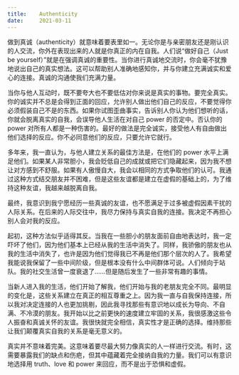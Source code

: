 ```yaml
---
title:    Authenticity
date:     2021-03-11
---
```


做到真诚（authenticity）就意味着要表里如一。无论你是与亲密朋友还是刚认识的人交流，你外在表现出来的人就是你真正的内在自我。人们说“做好自己（Just be yourself）”就是在强调真诚的重要性。当你进行真诚地交流时，你会毫不犹豫地说出自己的真实想法。这可以帮助别人准确地感知你，并与你建立充满诚实和爱心的连接。真诚的沟通使我们充满力量。

当你与他人互动时，既不要夸大也不要低估对你来说是真实的事物。要完全真实。你的诚实并不总是会得到正面的回应，允许别人做出他们自己的反应，不要觉得你必须假装自己不是的东西。如果你试图歪曲事实，告诉别人你认为他们想听的话，你就会脱离真实的自我，会误导他人生活在对自己 power 的否定中。否认你的 power 对所有人都是一种伤害的。最好的做法是完全诚实，接受他人有自由做出他们选择的反应。你不必同意他们的反应，只要允许它就行。

多年来，我一直认为，与他人建立关系的最佳方法是，在他们的 power 水平上满足他们。如果某人非常胆小，我会贬低自己的成就或把它们隐藏起来，因为我不想让对方感到不舒服。如果有人傲慢自大，我会以相同的方式争取他们的认可。我通过这种方式结交朋友并不困难，但是这些友谊都是建立在虚假的基础上的，为了维持这种友谊，我越来越脱离自我。

最终，我意识到我宁愿经历一些真诚的友谊，也不愿满足于过多被虚假因素干扰的人际关系。在后来的人际交往中，我尽力保持与真实自我的连接。我决定不再担心别人会对我的反应。

起初，这种方法似乎适得其反。当我在一些胆小的朋友面前自由地表达时，我一定吓坏了他们，因为他们基本上已经从我的生活中消失了。同样，我骄傲的朋友也从我的生活中消失了，也许是因为他们觉得我已不再是他们那个层次的人了。我希望我能说我保留了一些中间阶级，但是根本没有什么中间群体可说。人们倾向于站队。我的社交生活曾一度衰退了……但是随后发生了一些非常有趣的事情。

当新人进入我的生活，他们开始了解我，他们开始与我的老朋友完全不同。最明显的变化是，这些关系建立在真正的相互尊重之上。因为我一直与自我保持连接，所以我对决定连接的人也更加挑剔，因此我寻找那些有意识地以成长为导向、不自满、不冷漠的朋友。我开始以比之前更快的速度建立牢固的关系，我很感激这些令人振奋和真诚关怀的友谊。我很快就完全相信，真实性才是正确的选择。维持那些让我们颠覆真实自我的关系是毫无意义的。

真实并不意味着完美。这意味着要尽最大努力像真实的人一样进行交流。有时，这需要暴露我们的缺点和伤疤，但其中蕴藏着完全接纳自我的力量。我们可以有意识地选择用 truth、love 和 power 来回应，而不是出于恐惧和虚假。
